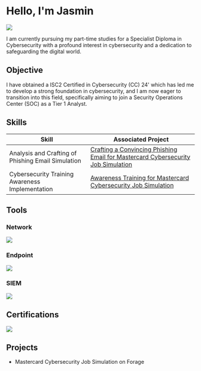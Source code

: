 # Hello, I'm Jasmin
<a href="https://www.linkedin.com/in/jasmin-i-3146bb14a/"><img src="https://img.shields.io/badge/-LinkedIn-0072b1?&style=for-the-badge&logo=linkedin&logoColor=white" /></a>

I am currently pursuing my part-time studies for a Specialist Diploma in Cybersecurity with a profound interest in cybersecurity and a dedication to safeguarding the digital world.

## Objective

I have obtained a ISC2 Certified in Cybersecurity (CC) 24' which has led me to develop a strong foundation in cybersecurity, and I am now eager to transition into this field, specifically aiming to join a Security Operations Center (SOC) as a Tier 1 Analyst.

## Skills

| Skill                                         | Associated Project         |
|-----------------------------------------------|----------------------------|
|Analysis and Crafting of Phishing Email Simulation |<a href="https://docs.google.com/document/d/1yXxJdR__A9g8gV35pC5jrvTwtymADIN6AbDY2Lz60i4/edit?usp=drive_link">Crafting a Convincing Phishing Email for Mastercard Cybersecurity Job Simulation</a>|
 Cybersecurity Training Awareness Implementation| <a href="https://docs.google.com/presentation/d/1Lxhe8v2XS1NUHiCKaT6sBxz8hZDivrzT/edit?usp=drive_link&ouid=116159945119704749968&rtpof=true&sd=true">Awareness Training for Mastercard Cybersecurity Job Simulation</a>|


## Tools

### Network
<div>
    <img src="https://img.shields.io/badge/-Wireshark-1679A7?&style=for-the-badge&logo=Wireshark&logoColor=white" />
</div>

### Endpoint
<div>
    <img src="https://img.shields.io/badge/-Microsoft_Defender_for_Endpoint-00A4EF?&style=for-the-badge&logo=Microsoft&logoColor=white" />
</div>

### SIEM
<div>
    <img src="https://img.shields.io/badge/-Splunk-000000?&style=for-the-badge&logo=Splunk&logoColor=white" />
</div>

## Certifications
<div>
<img src="https://img.shields.io/badge/-ISC2%20CC-FF0000?&style=for-the-badge&logo=ISC2&logoColor=white" />
</div>

## Projects
- Mastercard Cybersecurity Job Simulation on Forage
